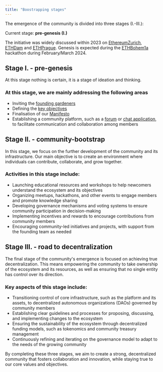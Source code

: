 ```yaml
---
title: "Boostrapping stages"
---
```


The emergence of the community is divided into three stages (I.-III.):

Current stage: **pre-genesis (I.)**

The initiative was widely discussed within 2023 on [EthereumZurich](https://ethereumzuri.ch/), [ETHDam](https://www.ethdam.com/) and  [ETHPrague](https://ethprague.com/). Genesis is expected during the [ETHBohem1a](https://ethbohemia.ethevents.club/) hackathon during February/March 2024.

## Stage I. - pre-genesis
At this stage nothing is certain, it is a stage of ideation and thinking.

### At this stage, we are mainly addressing the following areas

- Inviting the [founding gardeners](/en/founders)
- Defining the [key objectives](/en/goals)
- Finalisation of our [Manifesto](/en/manifesto)
- Establishing a community platform, such as a [forum](http://ethevents.club/) or [chat application](https://t.me/EthereumEG), to facilitate communication and collaboration among members

## Stage II. - community-bootstrap

In this stage, we focus on the further development of the community and its infrastructure. Our main objective is to create an environment where individuals can contribute, collaborate, and grow together.

### Activities in this stage include:

- Launching educational resources and workshops to help newcomers understand the ecosystem and its objectives
- Organizing meetups, hackathons, and other events to engage members and promote knowledge sharing
- Developing governance mechanisms and voting systems to ensure community participation in decision-making
- Implementing incentives and rewards to encourage contributions from community members
- Encouraging community-led initiatives and projects, with support from the founding team as needed

## Stage III. - road to decentralization

The final stage of the community's emergence is focused on achieving true decentralization. This means empowering the community to take ownership of the ecosystem and its resources, as well as ensuring that no single entity has control over its direction.

### Key aspects of this stage include:

- Transitioning control of core infrastructure, such as the platform and its assets, to decentralized autonomous organizations (DAOs) governed by community members
- Establishing clear guidelines and processes for proposing, discussing, and implementing changes to the ecosystem
- Ensuring the sustainability of the ecosystem through decentralized funding models, such as tokenomics and community treasury management
- Continuously refining and iterating on the governance model to adapt to the needs of the growing community

By completing these three stages, we aim to create a strong, decentralized community that fosters collaboration and innovation, while staying true to our core values and objectives.

